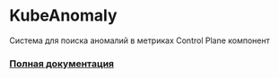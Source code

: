 # KubeAnomaly
Система для поиска аномалий в метриках Control Plane компонент

### [Полная документация](https://vladaderina.github.io/KubeAnomalyDocs/)
